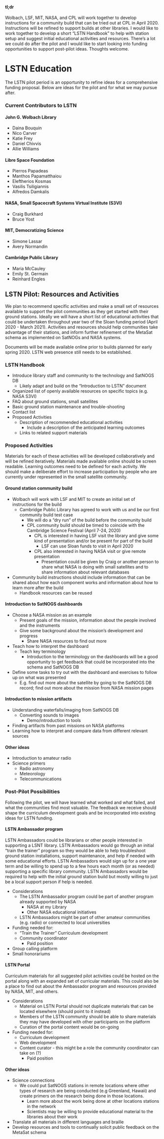 #### tl;dr
Wolbach, LSF, MIT, NASA, and CPL will work together to develop instructions for a community build that can be tried out at CPL in April 2020. Instructions will be refined to support builds at other libraries. 
I would like to work together to develop a short “LSTN Handbook” to help with station setup and suggest initial educational activities and resources.
There’s a lot we could do after the pilot and I would like to start looking into funding opportunities to support post-pilot ideas. Thoughts welcome.

# LSTN Education
The LSTN pilot period is an opportunity to refine ideas for a comprehensive funding proposal. Below are ideas for the pilot and for what we may pursue after.

### Current Contributors to LSTN 
#### John G. Wolbach Library
* Daina Bouquin
* Nico Carver
* Katie Frey
* Daniel Chivvis
* Allie Williams

#### Libre Space Foundation
* Pierros Papadeas
* Manthos Papamatthaiou 
* Eleftherios Kosmas
* Vasilis Tsiligiannis
* Alfredos Damkalis 

#### NASA, Small Spacecraft Systems Virtual Institute (S3VI)
* Craig Burkhard
* Bruce Yost

#### MIT, Democratizing Science
* Simone Lassar 
* Avery Normandin

#### Cambridge Public Library
* Maria McCauley
* Emily St. Germain
* Reinhard Engles

## LSTN Pilot: Resources and Activities
We plan to recommend specific activities and make a small set of resources available to support the pilot communities as they get started with their ground stations. Ideally we will have a short list of educational activities that could be undertaken throughout year two of the Sloan funding period (April 2020 - March 2021). Activities and resources should help communities take advantage of their stations, and inform further refinement of the MetaSat schema as implemented on SatNOGs and NASA systems. 

Documents will be made available online prior to builds planned for early spring 2020. LSTN web presence still needs to be established.

### LSTN Handbook
* Introduce library staff and community to the technology and SatNOGS DB
	* Likely adapt and build on the “Introduction to LSTN” document 
* Organized list of openly available resources on specific topics (e.g. NASA S3VI)
* FAQ about ground stations, small satellites
* Basic ground station maintenance and trouble-shooting
* Contact list
* Proposed Activities 
	* Description of recommended educational activities
		* Include a description of the anticipated learning outcomes
	* Links to related support materials

### Proposed Activities
Materials for each of these activities will be developed collaboratively and will be refined iteratively. Materials made available online should be screen readable. Learning outcomes need to be defined for each activity. We should make a deliberate effort to increase participation by people who are currently under represented in the small satellite community.

#### Ground station community build
* Wolbach will work with LSF and MIT to create an initial set of instructions for the build
	* Cambridge Public Library has agreed to work with us and be our first community build test case
		* We will do a “dry run” of the build before the community build
		* CPL community build should be timed to coincide with the Cambridge Science Festival (April 7-24, 2020)
			* CPL is interested in having LSF visit the library and give some kind of presentation and/or be present for part of the build
				* LSF can use Sloan funds to visit in April 2020
			* CPL also interested in having NASA visit or give remote presentation
				* Presentation could be given by Craig or another person to share what NASA is doing with small satellites and to share information about relevant databases
* Community build instructions should include information that can be shared about how each component works and information about how to learn more after the build
	* Handbook resources can be reused

#### Introduction to SatNOGS dashboards
* Choose a NASA mission as an example
	* Present goals of the mission, information about the people involved and the instruments
	* Give some background about the mission’s development and progress
		* Share NASA resources to find out more
* Teach how to interpret the dashboard
	* Teach key terminology
		* Introduction to the terminology on the dashboards will be a good opportunity to get feedback that could be incorporated into the schema and SatNOGS DB
* Define some tasks to try out with the dashboard and exercises to follow up on what was presented 
	* E.g. find out more about the satellite by going to the SatNOGS DB record; find out more about the mission from NASA mission pages

#### Introduction to mission artifacts
* Understanding waterfalls/imaging from SatNOGS DB
	* Converting sounds to images
		* Demo/introduction to tools
* Finding artifacts from past missions on NASA platforms
* Learning how to interpret and compare data from different relevant sources

#### Other ideas
* Introduction to amateur radio
* Science primers
	* Radio astronomy
	* Meteorology
	* Telecommunications

### Post-Pilot Possibilities
Following the pilot, we will have learned what worked and what failed, and what the communities find most valuable. The feedback we receive should shape the curriculum development goals and be incorporated into existing ideas for LSTN funding.

#### LSTN Ambassador program
LSTN Ambassadors could be librarians or other people interested in supporting a LSNT library. LSTN Ambassadors would go through an initial “train the trainer” program so they would be able to help troubleshoot ground station installations, support maintenance, and help if needed with some educational efforts. LSTN Ambassadors would sign up for a one year term and be willing to spend up to a few hours each month (or as needed) supporting a specific library community. LSTN Ambassadors would be required to help with the initial ground station build but mostly willing to just be a local support person if help is needed.

* Considerations
	* The LSTN Ambassador program could be part of another program already supported by NASA
		* NASA at my Library
		* Other NASA educational initiatives 
	* LSTN Ambassadors might be part of other amateur communities (e.g. radio) or connected to local universities
* Funding needed for:
	* “Train the Trainer” Curriculum development
	* Community coordinator
		* Paid position
* Group calling platform
* Small honorariums

#### LSTN Portal
Curriculum materials for all suggested pilot activities could be hosted on the portal along with an expanded set of curricular materials. This could also be a place to find out about the Ambassador program and resources provided by NASA, MIT, and others.	

* Considerations
	* Material on LSTN Portal should not duplicate materials that can be located elsewhere (should point to it instead)
	* Members of the LSTN community should be able to share materials they may have developed with other participants on the platform
	* Curation of the portal content would be on-going
* Funding needed for:
	* Curriculum development
	* Web development
	* Content curator - this might be a role the community coordinator can take on (?)
		* Paid position

#### Other ideas
* Science connections
  * We could put SatNOGS stations in remote locations where other types of research are being conducted (e.g Greenland, Hawaii) and create primers on the research being done in those locations.
    * Learn more about the work being done at other locations stations in the network
    * Scientists may be willing to provide educational material to the libraries about their work
* Translate all materials in different languages and braille
* Develop resources and tools to continually solicit public feedback on the MetaSat schema




